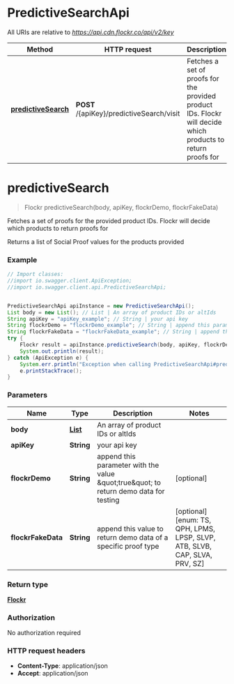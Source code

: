 # PredictiveSearchApi

All URIs are relative to *https://api.cdn.flockr.co/api/v2/key*

Method | HTTP request | Description
------------- | ------------- | -------------
[**predictiveSearch**](PredictiveSearchApi.md#predictiveSearch) | **POST** /{apiKey}/predictiveSearch/visit | Fetches a set of proofs for the provided product IDs. Flockr will decide which products to return proofs for

<a name="predictiveSearch"></a>
# **predictiveSearch**
> Flockr predictiveSearch(body, apiKey, flockrDemo, flockrFakeData)

Fetches a set of proofs for the provided product IDs. Flockr will decide which products to return proofs for

Returns a list of Social Proof values for the products provided 

### Example
```java
// Import classes:
//import io.swagger.client.ApiException;
//import io.swagger.client.api.PredictiveSearchApi;


PredictiveSearchApi apiInstance = new PredictiveSearchApi();
List body = new List(); // List | An array of product IDs or altIds
String apiKey = "apiKey_example"; // String | your api key
String flockrDemo = "flockrDemo_example"; // String | append this parameter with the value \"true\" to return demo data for testing
String flockrFakeData = "flockrFakeData_example"; // String | append this value to return demo data of a specific proof type
try {
    Flockr result = apiInstance.predictiveSearch(body, apiKey, flockrDemo, flockrFakeData);
    System.out.println(result);
} catch (ApiException e) {
    System.err.println("Exception when calling PredictiveSearchApi#predictiveSearch");
    e.printStackTrace();
}
```

### Parameters

Name | Type | Description  | Notes
------------- | ------------- | ------------- | -------------
 **body** | [**List**](List.md)| An array of product IDs or altIds |
 **apiKey** | **String**| your api key |
 **flockrDemo** | **String**| append this parameter with the value \&quot;true\&quot; to return demo data for testing | [optional]
 **flockrFakeData** | **String**| append this value to return demo data of a specific proof type | [optional] [enum: TS, QPH, LPMS, LPSP, SLVP, ATB, SLVB, CAP, SLVA, PRV, SZ]

### Return type

[**Flockr**](Flockr.md)

### Authorization

No authorization required

### HTTP request headers

 - **Content-Type**: application/json
 - **Accept**: application/json

